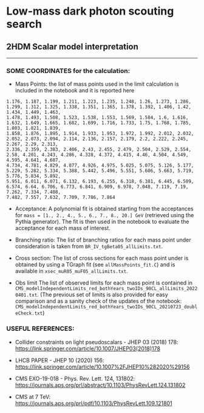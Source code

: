 # Low-mass dark photon scouting search
## 2HDM Scalar model interpretation 

*******************************

### SOME COORDINATES for the calculation:

- Mass Points: the list of mass points used in the limit calculation is included in the notebook and it is reported here
```
1.176, 1.187, 1.199, 1.211, 1.223, 1.235, 1.248, 1.26, 1.273, 1.286, 1.299, 1.312, 1.325, 1.338, 1.351, 1.365, 1.378, 1.392, 1.406, 1.42, 1.434, 1.449, 1.463,
1.478, 1.493, 1.508, 1.523, 1.538, 1.553, 1.569, 1.584, 1.6, 1.616, 1.632, 1.649, 1.665, 1.682, 1.699, 1.716, 1.733, 1.75, 1.768, 1.785, 1.803, 1.821, 1.839,
1.858, 1.876, 1.895, 1.914, 1.933, 1.953, 1.972, 1.992, 2.012, 2.032, 2.052, 2.073, 2.094, 2.114, 2.136, 2.157, 2.179, 2.2, 2.222, 2.245, 2.267, 2.29, 2.313,
2.336, 2.359, 2.383, 2.406, 2.43, 2.455, 2.479, 2.504, 2.529, 2.554, 2.58, 4.201, 4.243, 4.286, 4.328, 4.372, 4.415, 4.46, 4.504, 4.549, 4.595, 4.641, 4.687,
4.734, 4.781, 4.829, 4.877, 4.926, 4.975, 5.025, 5.075, 5.126, 5.177, 5.229, 5.282, 5.334, 5.388, 5.442, 5.496, 5.551, 5.606, 5.663, 5.719, 5.776, 5.834, 5.892,
5.951, 6.011, 6.071, 6.132, 6.193, 6.255, 6.318, 6.381, 6.445, 6.509, 6.574, 6.64, 6.706, 6.773, 6.841, 6.909, 6.978, 7.048, 7.119, 7.19, 7.262, 7.334, 7.408,
7.482, 7.557, 7.632, 7.709, 7.786, 7.864
```

- Acceptance:
A polynomial fit is obtained starting from the acceptances for `mass = [1., 2., 4., 5., 6., 7., 8., 20.] GeV` (retrieved using the Pythia generator).
The fit is then used in the notebook to evaluate the acceptance for each mass of interest.

- Branching ratio:
The list of branching ratios for each mass point under consideration is taken from `BR_IV_tgBeta05_allLimits.txt`.

- Cross section:
The list of cross sections for each mass point under is obtained by using a TGraph fit (see `allMassPoints_fit.C`) and is available in `xsec_muR05_muF05_allLimits.txt`.

- Obs limit
The list of observed limits for each mass point is contained in `CMS_modelIndependentLimits_red_bothYears_twoIDs_90CL_allLimits_20220401.txt`.
(The previous set of limits is also provided for easy comparison and as a sanity check of the updates of the notebook: `CMS_modelIndependentLimits_red_bothYears_twoIDs_90CL_20210723_doubleCheck.txt`)


### USEFUL REFERENCES:

- Collider constraints on light pseudoscalars - JHEP 03 (2018) 178:
https://link.springer.com/article/10.1007/JHEP03(2018)178

- LHCB PAPER - JHEP 10 (2020) 156:
https://link.springer.com/article/10.1007%2FJHEP10%282020%29156

- CMS EXO-19-018 - Phys. Rev. Lett. 124, 131802:
https://journals.aps.org/prl/abstract/10.1103/PhysRevLett.124.131802

- CMS at 7 TeV:
https://journals.aps.org/prl/pdf/10.1103/PhysRevLett.109.121801





